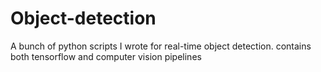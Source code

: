 # Object-detection
A bunch of python scripts I wrote for real-time object detection. contains both tensorflow and computer vision pipelines
